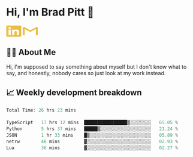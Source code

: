 # Hi, I'm Brad Pitt 👋


<a href="https://www.linkedin.com/in/mathias-mauraisin/" target="blank"><img align="center" src="./icons/linkedin.svg" alt="https://www.linkedin.com/in/mathias-mauraisin/" height="30" width="40" /></a>
<a href="mailto:mathias.mauraisin.pro@gmail.com" target="blank"><img align="center" src="./icons/gmail.svg" alt="redrew" height="30" width="40" /></a>




<!-- ![snap](images/Snap_dark.png?raw=true) -->
<!-- ![snap](images/Snap_dark_bg.png?raw=true) -->


<!-- [![My Skills](https://skillicons.dev/icons?i=c,cpp,html,css,js,ts,)](https://skillicons.dev) -->

## 🙋‍♂️&nbsp;About Me

Hi, I'm supposed to say something about myself but I don't know what to say, and honestly, nobody cares so just look at my work instead.

## 📈&nbsp;Weekly development breakdown

<!-- [![mamaurai's 42 stats](https://badge42.vercel.app/api/v2/cl1l4qz93000609l4yixitcl4/stats?cursusId=21&coalitionId=45)](https://github.com/JaeSeoKim/badge42) -->





<!--START_SECTION:waka-->

```rust
Total Time: 26 hrs 23 mins

TypeScript   17 hrs 12 mins  ████████████████▒░░░░░░░░   65.05 %
Python       5 hrs 37 mins   █████▒░░░░░░░░░░░░░░░░░░░   21.24 %
JSON         1 hr 33 mins    █▒░░░░░░░░░░░░░░░░░░░░░░░   05.89 %
netrw        46 mins         ▓░░░░░░░░░░░░░░░░░░░░░░░░   02.93 %
Lua          36 mins         ▓░░░░░░░░░░░░░░░░░░░░░░░░   02.27 %
```

<!--END_SECTION:waka-->


